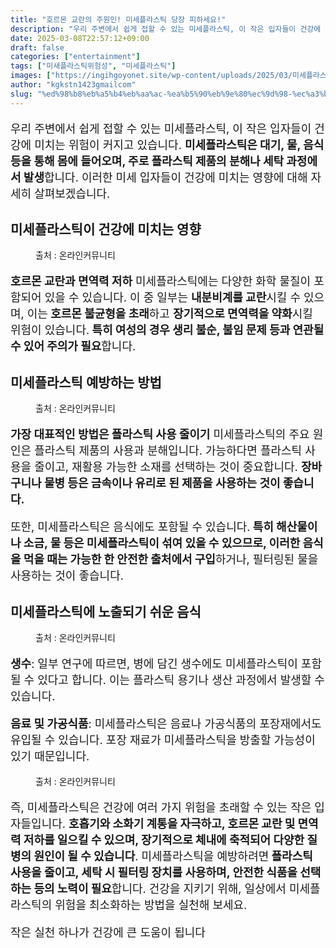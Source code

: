 ```yaml
---
title: "호르몬 교란의 주원인! 미세플라스틱 당장 피하세요!"
description: "우리 주변에서 쉽게 접할 수 있는 미세플라스틱, 이 작은 입자들이 건강에 미치는 위험이 커지고 있습니다. 미세플라스틱은 대기, 물, 음식 등을 통해 몸에 들어오며, 주로 플라스틱 제품의 분해나 세탁 과정에서 발생합니다. 이러한 미세 입자들이 건강에 미치는 영향에 대해 "
date: 2025-03-08T22:57:12+09:00
draft: false
categories: ["entertainment"]
tags: ["미새플라스틱위험성", "미세플라스틱"]
images: ["https://ingihgoyonet.site/wp-content/uploads/2025/03/미세플라스틱생수-1024x566.jpg", "https://ingihgoyonet.site/wp-content/uploads/2025/03/유리컵-1024x683.jpg", "https://ingihgoyonet.site/wp-content/uploads/2025/03/플라스틱위험성-1024x768.jpg", "https://ingihgoyonet.site/wp-content/uploads/2025/03/미세플라스틱-683x1024.jpg"]
author: "kgkstn1423gmailcom"
slug: "%ed%98%b8%eb%a5%b4%eb%aa%ac-%ea%b5%90%eb%9e%80%ec%9d%98-%ec%a3%bc%ec%9b%90%ec%9d%b8-%eb%af%b8%ec%84%b8%ed%94%8c%eb%9d%bc%ec%8a%a4%ed%8b%b1-%eb%8b%b9%ec%9e%a5-%ed%94%bc%ed%95%98%ec%84%b8%ec%9a%94"
---
```


<p style="font-size:18px">우리 주변에서 쉽게 접할 수 있는 미세플라스틱, 이 작은 입자들이 건강에 미치는 위험이 커지고 있습니다. <strong>미세플라스틱은 대기, 물, 음식 등을 통해 몸에 들어오며, 주로 플라스틱 제품의 분해나 세탁 과정에서 발생</strong>합니다. 이러한 미세 입자들이 건강에 미치는 영향에 대해 자세히 살펴보겠습니다.</p> <h2 >미세플라스틱이 건강에 미치는 영향</h2> <figure ><img src="https://ingihgoyonet.site/wp-content/uploads/2025/03/미세플라스틱생수-1024x566.jpg" alt="" style="aspect-ratio:16/9;object-fit:cover"/><figcaption >출처 : 온라인커뮤니티</figcaption></figure> <p style="font-size:18px"><strong>호르몬 교란과 면역력 저하</strong> 미세플라스틱에는 다양한 화학 물질이 포함되어 있을 수 있습니다. 이 중 일부는 <strong>내분비계를 교란</strong>시킬 수 있으며, 이는<strong> 호르몬 불균형을 초래</strong>하고 <strong>장기적으로 면역력을 약화</strong>시킬 위험이 있습니다.<strong> 특히 여성의 경우 생리 불순, 불임 문제 등과 연관될 수 있어 주의가 필요</strong>합니다.</p> <h2 >미세플라스틱 예방하는 방법</h2> <figure ><img src="https://ingihgoyonet.site/wp-content/uploads/2025/03/유리컵-1024x683.jpg" alt="" style="aspect-ratio:16/9;object-fit:cover"/><figcaption >출처 : 온라인커뮤니티</figcaption></figure> <p style="font-size:18px"><strong>가장 대표적인 방법은 플라스틱 사용 줄이기</strong> 미세플라스틱의 주요 원인은 플라스틱 제품의 사용과 분해입니다. 가능하다면 플라스틱 사용을 줄이고, 재활용 가능한 소재를 선택하는 것이 중요합니다. <strong>장바구니나 물병 등은 금속이나 유리로 된 제품을 사용하는 것이 좋습니다.</strong></p> <p style="font-size:18px">또한, 미세플라스틱은 음식에도 포함될 수 있습니다.<strong> 특히 해산물이나 소금, 물 등은 미세플라스틱이 섞여 있을 수 있으므로, 이러한 음식을 먹을 때는 가능한 한 안전한 출처에서 구입</strong>하거나, 필터링된 물을 사용하는 것이 좋습니다.</p> <h2 >미세플라스틱에 노출되기 쉬운 음식</h2> <figure ><img src="https://ingihgoyonet.site/wp-content/uploads/2025/03/플라스틱위험성-1024x768.jpg" alt="" style="aspect-ratio:16/9;object-fit:cover"/><figcaption >출처 : 온라인커뮤니티</figcaption></figure> <p style="font-size:18px"><strong>생수</strong>: 일부 연구에 따르면, 병에 담긴 생수에도 미세플라스틱이 포함될 수 있다고 합니다. 이는 플라스틱 용기나 생산 과정에서 발생할 수 있습니다.</p> <p style="font-size:18px"><strong>음료 및 가공식품</strong>: 미세플라스틱은 음료나 가공식품의 포장재에서도 유입될 수 있습니다. 포장 재료가 미세플라스틱을 방출할 가능성이 있기 때문입니다.</p> <figure ><img src="https://ingihgoyonet.site/wp-content/uploads/2025/03/미세플라스틱-683x1024.jpg" alt="" style="aspect-ratio:16/9;object-fit:cover"/><figcaption >출처 : 온라인커뮤니티</figcaption></figure> <p style="font-size:18px">즉, 미세플라스틱은 건강에 여러 가지 위험을 초래할 수 있는 작은 입자들입니다. <strong>호흡기와 소화기 계통을 자극하고, 호르몬 교란 및 면역력 저하를 일으킬 수 있으며, 장기적으로 체내에 축적되어 다양한 질병의 원인이 될 수 있습니다</strong>. 미세플라스틱을 예방하려면<strong> 플라스틱 사용을 줄이고, 세탁 시 필터링 장치를 사용하며, 안전한 식품을 선택하는 등의 노력이 필요</strong>합니다. 건강을 지키기 위해, 일상에서 미세플라스틱의 위험을 최소화하는 방법을 실천해 보세요.</p> <p style="font-size:18px">작은 실천 하나가 건강에 큰 도움이 됩니다<br></p>